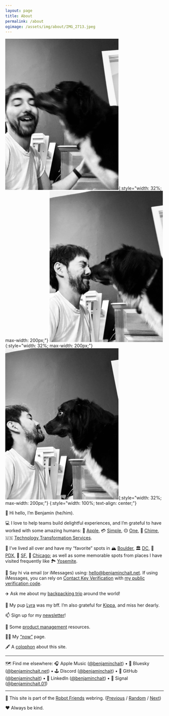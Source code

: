 ```yaml
---
layout: page
title: About
permalink: /about
ogimage: /assets/img/about/IMG_2713.jpeg
---
```

![Benjamin and Lyra, photo 1 of 3](/assets/img/about/IMG_2713.jpeg){:style="width: 32%; max-width: 200px;"}
![Benjamin and Lyra, photo 2 of 3](/assets/img/about/IMG_2715.jpeg){:style="width: 32%; max-width: 200px;"}
![Benjamin and Lyra, photo 3 of 3](/assets/img/about/IMG_2716.jpeg){:style="width: 32%; max-width: 200px;"}
{:style="width: 100%; text-align: center;"}

👋 Hi hello, I’m Benjamin (he/him).<br />

💻 I love to help teams build delightful experiences, and I’m grateful to have worked with some amazing humans: 📱 [Apple](https://apple.com/), 💳 [Simple](https://en.wikipedia.org/wiki/Simple_(bank)), 🟡 [One](https://one.app/), 💚 [Chime](https://www.chime.com/), 🇺🇸 [Technology Transformation Services](https://tts.gsa.gov).<br />

🏡 I’ve lived all over and have my “favorite” spots in 🏔 [Boulder](/about/favorites/boulder), 🏛 [DC](/about/favorites/washington-dc), 🌲 [PDX](/about/favorites/portland), 🌁 [SF](/about/favorites/san-francisco), 🍕 [Chicago](/about/favorites/chicago); as well as some memorable spots from places I have visited frequently like 🏞️ [Yosemite](/about/favorites/yosemite).<br />

💬 Say hi via email (or iMessages) using: <a href="mailto:hello@benjaminchait.net">hello@benjaminchait.net</a>. If using iMessages, you can rely on <a href="https://support.apple.com/en-us/118246">Contact Key Verification</a> with <a href="/about/imessage-contact-key-verification.txt">my public verification code</a>.<br />

✈️ Ask me about my <a href="/archives/two-weeks">backpacking trip</a> around the world!<br />

🐶 My pup [Lyra](/archives/lyra) was my bff. I’m also grateful for [Kippa](/archives/kippa), and miss her dearly.<br />

<!-- ☕️ Let’s grab (a virtual) [coffee](https://calendly.com/benjaminchait/30min)?<br /> -->

📫 Sign up for my [newsletter](/newsletter)!<br />

🧰 Some [product management](https://github.com/benjaminchait/at-work/blob/main/product-management-resources.md) resources.<br />

👨‍💻 My [“now”](/about/now) page.<br />

🖋 A [colophon](/about/colophon) about this site.<br />

<hr />

🗺️ Find me elsewhere: 🎧 Apple Music ([@benjaminchait](https://music.apple.com/profile/benjaminchait)) • 🦋 Bluesky ([@benjaminchait.net](https://bsky.app/profile/benjaminchait.net)) • 🕹️ Discord ([@benjaminchait](https://discord.gg/crWAv4jH)) • 👾 GitHub ([@benjaminchait](https://github.com/benjaminchait)) • 👔 LinkedIn ([@benjaminchait](https://www.linkedin.com/in/benjaminchait)) • 📨 Signal ([@benjaminchait.01](https://signal.me/#eu/ENqWc-sGQ4mzLniWH3AJcZsl4JJRJZdYUjob6hKixLr3bVy1cL5MIJ45Y7wQvnDk))

<hr />

🤖 This site is part of the <a href="https://robot-friend-ring.netlify.app">Robot Friends</a> webring. (<a href="https://robot-friend-ring.netlify.app/prev">Previous</a> / <a href="https://robot-friend-ring.netlify.app/random">Random</a> / <a href="https://robot-friend-ring.netlify.app/next">Next</a>)<br />

❤️ Always be kind.
